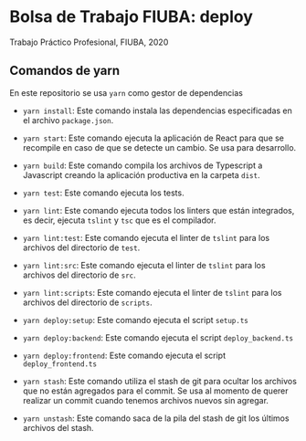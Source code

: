 # Bolsa de Trabajo FIUBA: deploy

Trabajo Práctico Profesional, FIUBA, 2020

## Comandos de yarn

En este repositorio se usa `yarn` como gestor de dependencias

- `yarn install`: Este comando instala las dependencias especificadas en el
  archivo `package.json`.

- `yarn start`: Este comando ejecuta la aplicación de React para que
  se recompile en caso de que se detecte un cambio. Se usa para desarrollo.

- `yarn build`: Este comando compila los archivos de Typescript a Javascript
  creando la aplicación productiva en la carpeta `dist`.

- `yarn test`: Este comando ejecuta los tests.

- `yarn lint`: Este comando ejecuta todos los linters que están integrados,
  es decir, ejecuta `tslint` y `tsc` que es el compilador. 

- `yarn lint:test`: Este comando ejecuta el linter de `tslint` para los 
archivos del directorio de `test`.

- `yarn lint:src`: Este comando ejecuta el linter de `tslint` para los 
archivos del directorio de `src`.

- `yarn lint:scripts`: Este comando ejecuta el linter de `tslint` para los 
archivos del directorio de `scripts`.

- `yarn deploy:setup`: Este comando ejecuta el script `setup.ts`

- `yarn deploy:backend`: Este comando ejecuta el script `deploy_backend.ts`

- `yarn deploy:frontend`: Este comando ejecuta el script `deploy_frontend.ts`

- `yarn stash`: Este comando utiliza el stash de git para ocultar los archivos
  que no están agregados para el commit. Se usa al momento de querer realizar un commit cuando
  tenemos archivos nuevos sin agregar.

- `yarn unstash`: Este comando saca de la pila del stash de git los últimos
  archivos del stash.

